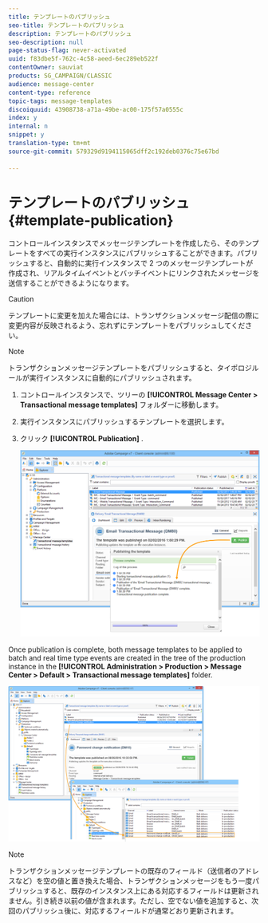 ```yaml
---
title: テンプレートのパブリッシュ
seo-title: テンプレートのパブリッシュ
description: テンプレートのパブリッシュ
seo-description: null
page-status-flag: never-activated
uuid: f83dbe5f-762c-4c58-aeed-6ec289eb522f
contentOwner: sauviat
products: SG_CAMPAIGN/CLASSIC
audience: message-center
content-type: reference
topic-tags: message-templates
discoiquuid: 43908738-a71a-49be-ac00-175f57a0555c
index: y
internal: n
snippet: y
translation-type: tm+mt
source-git-commit: 579329d9194115065dff2c192deb0376c75e67bd

---
```



# テンプレートのパブリッシュ{#template-publication}

コントロールインスタンスでメッセージテンプレートを作成したら、そのテンプレートをすべての実行インスタンスにパブリッシュすることができます。パブリッシュすると、自動的に実行インスタンスで 2 つのメッセージテンプレートが作成され、リアルタイムイベントとバッチイベントにリンクされたメッセージを送信することができるようになります。

>[!CAUTION]
>
>テンプレートに変更を加えた場合には、トランザクションメッセージ配信の際に変更内容が反映されるよう、忘れずにテンプレートをパブリッシュしてください。

>[!NOTE]
>
>トランザクションメッセージテンプレートをパブリッシュすると、タイポロジルールが実行インスタンスに自動的にパブリッシュされます。

1. コントロールインスタンスで、ツリーの **[!UICONTROL Message Center > Transactional message templates]** フォルダーに移動します。
1. 実行インスタンスにパブリッシュするテンプレートを選択します。
1. クリック **[!UICONTROL Publication]** .

   ![](assets/messagecenter_publish_model_008.png)

Once publication is complete, both message templates to be applied to batch and real time type events are created in the tree of the production instance in the **[!UICONTROL Administration > Production > Message Center > Default > Transactional message templates]** folder.

![](assets/messagecenter_deployed_model_001.png)

>[!NOTE]
>
>トランザクションメッセージテンプレートの既存のフィールド（送信者のアドレスなど）を空の値と置き換えた場合、トランザクションメッセージをもう一度パブリッシュすると、既存のインスタンス上にある対応するフィールドは更新されません。引き続き以前の値が含まれます。ただし、空でない値を追加すると、次回のパブリッシュ後に、対応するフィールドが通常どおり更新されます。

